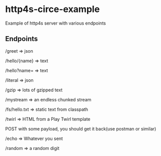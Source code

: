 # http4s-circe-example

Example of http4s server with various endpoints

## Endpoints

/greet
=> json

/hello/{name}
=> text

/hello?name=
=> text

/literal
=> json

/gzip
=> lots of gzipped text

/mystream
=> an endless chunked stream

/fs/hello.txt
=> static text from classpath

/twirl
=> HTML from a Play Twirl template

POST with some payload, you should get it back(use postman or similar)

/echo
=> Whatever you sent

/random
=> a random digit


